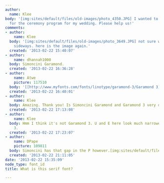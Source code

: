 ```yaml
---
author:
  name: Klee
body: '[img:sites/default/files/old-images/photo_4350.JPG] I wanted to use this font
  for the ceremony program for my wedding. Please help us!'
comments:
- author:
    name: Klee
  body: '[img:sites/default/files/old-images/photo_3649.JPG] not sure why it''s shown
    sideways. here is the image again.'
  created: '2013-02-22 15:40:07'
- author:
    name: dhannah1000
  body: Simoncini Garamond.
  created: '2013-02-22 16:36:28'
- author:
    name: Atwe
    picture: 117510
  body: '[[http://www.myfonts.com/fonts/linotype/garamond-3/Garamond 3]]?'
  created: '2013-02-22 16:40:01'
- author:
    name: Klee
  body: Amazing. Thank you! Is Simoncini Garamond and Garamond 3 very different?
  created: '2013-02-22 17:13:08'
- author:
    name: Klee
  body: Hmm I think it's not Garamond 3. U and E here look much narrower than Garamond
    3.
  created: '2013-02-22 17:23:07'
- author:
    name: DPape
    picture: 109811
  body: Simoncini has that gap in the P however.[img:sites/default/files/old-images/p1_3646.jpg]
  created: '2013-02-22 21:11:05'
date: '2013-02-22 15:35:09'
node_type: font_id
title: What is this serif font?

---
```

